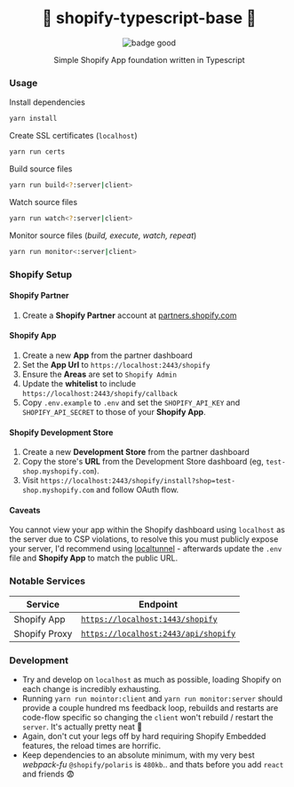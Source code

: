 <h1 align="center">🚧 shopify-typescript-base 🚧</h1>

<p align="center"><img src="https://img.shields.io/badge/badge-yup-brightgreen.svg" title="badge good"></p>
<p align="center">Simple Shopify App foundation written in Typescript</p>

### Usage

Install dependencies
```bash
yarn install
```

Create SSL certificates (`localhost`)
```bash
yarn run certs
```

Build source files
```bash
yarn run build<?:server|client>
```

Watch source files
```bash
yarn run watch<?:server|client>
```

Monitor source files (_build, execute, watch, repeat_)
```bash
yarn run monitor<:server|client>
```

### Shopify Setup

#### Shopify Partner

1. Create a **Shopify Partner** account at [partners.shopify.com](https://partners.shopify.com/)

#### Shopify App

1. Create a new **App** from the partner dashboard
2. Set the **App Url** to `https://localhost:2443/shopify`
3. Ensure the **Areas** are set to `Shopify Admin`
4. Update the **whitelist** to include `https://localhost:2443/shopify/callback`
5. Copy `.env.example` to `.env` and set the `SHOPIFY_API_KEY` and `SHOPIFY_API_SECRET` to those of your **Shopify App**.

#### Shopify Development Store

1. Create a new **Development Store** from the partner dashboard
2. Copy the store's **URL** from the Development Store dashboard (eg, `test-shop.myshopify.com`).
3. Visit `https://localhost:2443/shopify/install?shop=test-shop.myshopify.com` and follow OAuth flow.

#### Caveats

You cannot view your app within the Shopify dashboard using `localhost` as the server due to CSP violations, to resolve this you must publicly expose your server, I'd recommend using [localtunnel](https://github.com/localtunnel/localtunnel) - afterwards update the `.env` file and **Shopify App** to match the public URL.

### Notable Services

| Service           | Endpoint      |
| ----------------- | ------------- |
| Shopify App       | [`https://localhost:1443/shopify`](http://localhost:2443/shopify) |
| Shopify Proxy     | [`https://localhost:2443/api/shopify`](http://localhost:2443/api/shopify) |

### Development

* Try and develop on `localhost` as much as possible, loading Shopify on each change is incredibly exhausting.
* Running `yarn run mointor:client` and `yarn run monitor:server` should provide a couple hundred ms feedback loop, rebuilds and restarts are code-flow specific so changing the `client` won't rebuild / restart the `server`. It's actually pretty neat 🍻
* Again, don't cut your legs off by hard requiring Shopify Embedded features, the reload times are horrific.
* Keep dependencies to an absolute minimum, with my very best _webpack-fu_ `@shopify/polaris` is `480kb`.. and thats before you add `react` and friends 😨
